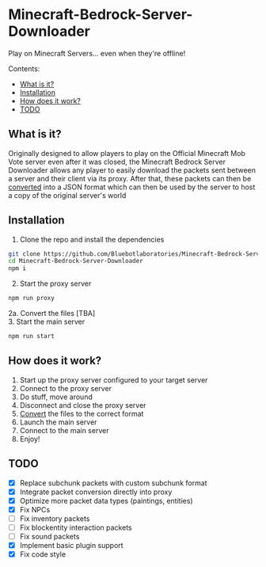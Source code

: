 # Minecraft-Bedrock-Server-Downloader
Play on Minecraft Servers... even when they're offline!

Contents:
- [What is it?](#what-is-it)
- [Installation](#installation)
- [How does it work?](#how-does-it-work)
- [TODO](#todo)

## What is it?
Originally designed to allow players to play on the Official Minecraft Mob Vote server even after it was closed, the Minecraft Bedrock Server Downloader allows any player to easily download the packets sent between a server and their client via its proxy.
After that, these packets can then be [converted](https://github.com/Bluebotlaboratories/Minecraft-Bedrock-Server-Downloader/blob/main/csv-to-json/convertRequests.py) into a JSON format which can then be used by the server to host a copy of the original server's world

## Installation
1. Clone the repo and install the dependencies
~~~bash
git clone https://github.com/Bluebotlaboratories/Minecraft-Bedrock-Server-Downloader.git
cd Minecraft-Bedrock-Server-Downloader
npm i
~~~
2. Start the proxy server
~~~bash
npm run proxy
~~~
2a. Convert the files
[TBA]<br/>
3. Start the main server
~~~bash
npm run start
~~~

## How does it work?
1. Start up the proxy server configured to your target server
2. Connect to the proxy server
3. Do stuff, move around
4. Disconnect and close the proxy server
5. [Convert](./network-to-world/) the files to the correct format
6. Launch the main server
7. Connect to the main server
8. Enjoy!

## TODO
- [x] Replace subchunk packets with custom subchunk format
- [x] Integrate packet conversion directly into proxy
- [x] Optimize more packet data types (paintings, entities)
- [x] Fix NPCs
- [ ] Fix inventory packets
- [ ] Fix blockentity interaction packets
- [ ] Fix sound packets
- [x] Implement basic plugin support
- [x] Fix code style
